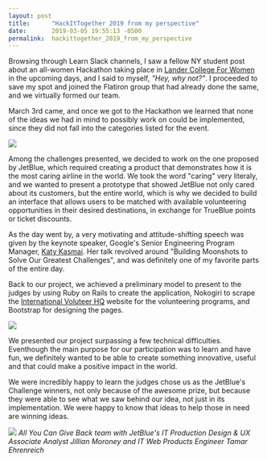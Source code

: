 ```yaml
---
layout: post
title:      "HackItTogether 2019 from my perspective"
date:       2019-03-05 19:55:13 -0500
permalink:  hackittogether_2019_from_my_perspective
---
```


Browsing through Learn Slack channels, I saw a fellow NY student post about an all-women Hackathon taking place in [Lander College For Women](https://lcw.touro.edu/) in the upcoming days, and I said to myself, *"Hey, why not?"*.  I proceeded to save my spot and joined the Flatiron group that had already done the same, and we virtually formed our team. 

March 3rd came, and once we got to the Hackathon we learned that none of the ideas we had in mind to possibly work on could be implemented, since they did not fall into the categories listed for the event.

![](https://pbs.twimg.com/media/D0vSwGvX4AIzquq.jpg:small)

Among the challenges presented, we decided to work on the one proposed by JetBlue, which required creating a product that demonstrates how it is the most caring airline in the world.  We took the word "caring" very literaly, and we wanted to present a prototype that showed JetBlue not only cared about its customers, but the entire world, which is why we decided to build an interface that allows users to be matched with available volunteering opportunities in their desired destinations, in exchange for TrueBlue points or ticket discounts. 

As the day went by, a very motivating and attitude-shifting speech was given by the keynote speaker, Google's Senior Engineering Program Manager, [Katy Kasmai](http://katykasmai.com/).  Her talk revolved around "Building Moonshots to Solve Our Greatest Challenges", and was definitely one of my favorite parts of the entire day.

Back to our project, we achieved a preliminary model to present to the judges by using Ruby on Rails to create the application, Nokogiri to scrape the [International Voluteer HQ](https://www.volunteerhq.org/volunteer-abroad-programs/) website for the volunteering programs, and Bootstrap for designing the pages.  

![](https://i.imgur.com/UpT1W5N.jpg)

We presented our project surpassing a few technical difficulties.  Eventhough the main purpose for our participation was to learn and have fun, we definitely wanted to be able to create something innovative, useful and that could make a positive impact in the world.

We were incredibly happy to learn the judges chose us as the JetBlue's Challenge winners, not only because of the awesome prize, but because they were able to see what we saw behind our idea, not just in its implementation.  We were happy to know that ideas to help those in need are winning ideas.

![](https://i.imgur.com/tqPgKk2.jpg)
*All You Can Give Back team with JetBlue's IT Production Design & UX Associate Analyst Jillian Moroney and IT Web Products Engineer Tamar Ehrenreich*



